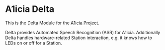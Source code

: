 # A1icia Delta

This is the Delta Module for the [A1icia Project](https://github.com/markhull/A1icia).

Delta provides Automated Speech Recognition (ASR) for A1icia. Additionally Delta handles hardware-related Station interaction, e.g. it knows how to LEDs on or off for a Station.

